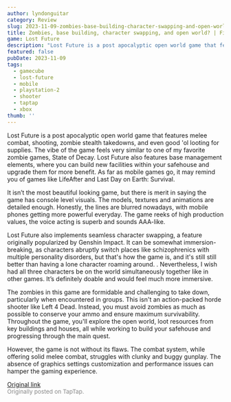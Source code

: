```yaml
---
author: lyndonguitar
category: Review
slug: 2023-11-09-zombies-base-building-character-swapping-and-open-world-first-impressions-lost-future
title: Zombies, base building, character swapping, and open world? | First Impressions - Lost Future
game: Lost Future
description: "Lost Future is a post apocalyptic open world game that features melee combat, shooting, zombie stealth takedowns, and even good 'ol looting for supplies. The vibe of the game feels very similar to one of my favorite zombie games, State of Decay. Lost Future also features base management elements, where you can build new facilities within your safehouse and upgrade them for more benefit. As far as mobile games go, it may remind you of games like LifeAfter and Last Day on Earth: Survival."
featured: false
pubDate: 2023-11-09
tags:
  - gamecube
  - lost-future
  - mobile
  - playstation-2
  - shooter
  - taptap
  - xbox
thumb: ''
---
```


Lost Future is a post apocalyptic open world game that features melee combat, shooting, zombie stealth takedowns, and even good 'ol looting for supplies. The vibe of the game feels very similar to one of my favorite zombie games, State of Decay. Lost Future also features base management elements, where you can build new facilities within your safehouse and upgrade them for more benefit. As far as mobile games go, it may remind you of games like LifeAfter and Last Day on Earth: Survival.

It isn’t the most beautiful looking game, but there is merit in saying the game has console level visuals. The models, textures and animations are detailed enough. Honestly, the lines are blurred nowadays, with mobile phones getting more powerful everyday. The game reeks of high production values, the voice acting is superb and sounds AAA-like.

Lost Future also implements seamless character swapping, a feature originally popularized by Genshin Impact. It can be somewhat immersion-breaking, as characters abruptly switch places like schizophrenics with multiple personality disorders, but that's how the game is, and it's still still better than having a lone character roaming around. . Nevertheless, I wish had all three characters be on the world simultaneously together like in other games. It’s definitely doable and would feel much more immersive.

The zombies in this game are formidable and challenging to take down, particularly when encountered in groups. This isn't an action-packed horde shooter like Left 4 Dead. Instead, you must avoid zombies as much as possible to conserve your ammo and ensure maximum survivability. Throughout the game, you'll explore the open world, loot resources from key buildings and houses, all while working to build your safehouse and progressing through the main quest.

However, the game is not without its flaws. The combat system, while offering solid melee combat, struggles with clunky and buggy gunplay. The absence of graphics settings customization and performance issues can hamper the gaming experience.

[Original link](https://www.taptap.io/post/6524433)<br><span style="font-size: 0.95em; color: #888;">Originally posted on TapTap.</span>
